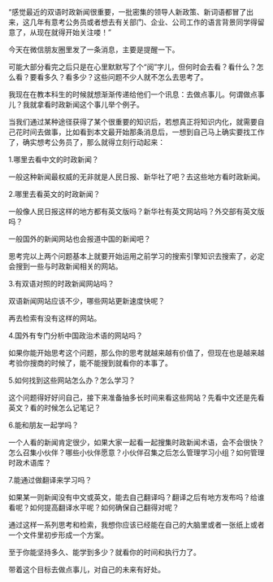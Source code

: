 “感觉最近的双语时政新闻很重要，一批密集的领导人新政策、新词语都冒了出来，这几年有意考公务员或者想去有关部门、企业、公司工作的语言背景同学得留意了，从现在就得开始关注喽！”

今天在微信朋友圈里发了一条消息，主要是提醒一下。

可能大部分看完之后只是在心里默默写了个“阅”字儿，但何时会去看？看什么？怎么看？要看多久？看多少？这些问题不少人就不怎么去思考了。

我现在在教本科生的时候就想渐渐传递给他们一个讯息：去做点事儿。何谓做点事儿？我就拿看时政新闻这个事儿举个例子。

当我们通过某种途径获得了某个很重要的知识后，若想真正将知识内化，就需要自己花时间去做事，比如看到本文最开始那条消息后，一想到自己马上确实要找工作了，确实想考公务员了，那么就得立刻行动起来：

1.哪里去看中文的时政新闻？  

一般这种新闻最权威的无非就是人民日报、新华社了吧？去这些地方看时政新闻。  

2.哪里去看英文的时政新闻？  

一般像人民日报这样的地方都有英文版吗？新华社有英文网站吗？外交部有英文版吗？

一般国外的新闻网站也会报道中国的新闻吧？

思考完以上两个问题基本上就要开始运用之前学习的搜索引擎知识去搜索了，必定会搜到一些与时政新闻相关的网站。

3.有双语对照的时政新闻网站吗？

双语新闻网站应该不少，哪些网站更新速度快呢？

再去检索有没有这样的网站。

4.国外有专门分析中国政治术语的网站吗？

如果你能开始思考这个问题，那么你的思考就越来越有价值了，但现在也是越来越考验你搜商的时候了，能不能搜到就看你的本事了。

5.如何找到这些网站怎么办？怎么学习？

这个问题得好好问自己，接下来准备抽多长时间来看这些网站？先看中文还是先看英文？看的时候怎么记笔记？

6.能和朋友一起学吗？

一个人看的新闻肯定很少，如果大家一起看一起搜集时政新闻术语，会不会很快？怎么召集小伙伴？哪些小伙伴愿意？小伙伴召集之后怎么管理学习小组？如何管理时政术语库？

7.能通过做翻译来学习吗？

如果某一则新闻没有中文或英文，能去自己翻译吗？翻译之后有地方发布吗？给谁看呢？如何提高翻译水平呢？如何确保自己翻得对呢？

通过这样一系列思考和检索，我想你应该已经能在自己的大脑里或者一张纸上或者一个文件里初步形成一个方案。

至于你能坚持多久、能学到多少？就看你的时间和执行力了。

带着这个目标去做点事儿，对自己的未来有好处。